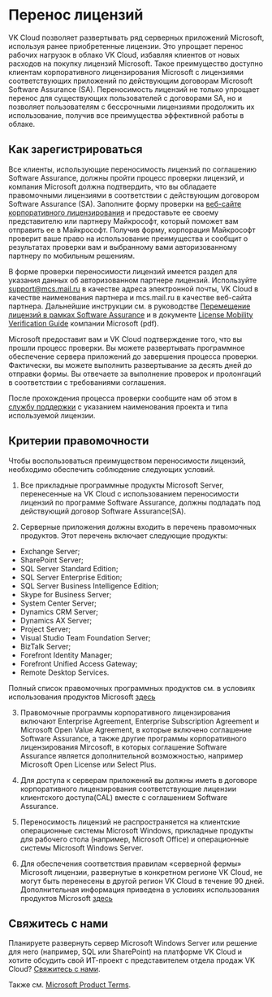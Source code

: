 # Перенос лицензий

VK Cloud позволяет развертывать ряд серверных приложений Microsoft, используя ранее приобретенные лицензии. Это упрощает перенос рабочих нагрузок в облако VK Cloud, избавляя клиентов от новых расходов на покупку лицензий Microsoft. Такое преимущество доступно клиентам корпоративного лицензирования Microsoft с лицензиями соответствующих приложений по действующим договорам Microsoft Software Assurance (SA). Переносимость лицензий не только упрощает перенос для существующих пользователей с договорами SA, но и позволяет пользователям с бессрочными лицензиями продолжить их использование, получив все преимущества эффективной работы в облаке.

## Как зарегистрироваться

Все клиенты, использующие переносимость лицензий по соглашению Software Assurance, должны пройти процесс проверки лицензий, и компания Microsoft должна подтвердить, что вы обладаете правомочными лицензиями в соответствии с действующим договором Software Assurance (SA). Заполните форму проверки на [веб-сайте корпоративного лицензирования](https://www.microsoftvolumelicensing.com/DocumentSearch.aspx?Mode=3&DocumentTypeId=28) и предоставьте ее своему представителю или партнеру Майкрософт, который поможет вам отправить ее в Майкрософт. Получив форму, корпорация Майкрософт проверит ваше право на использование преимущества и сообщит о результатах проверки вам и выбранному вами авторизованному партнеру по мобильным решениям.

В форме проверки переносимости лицензий имеется раздел для указания данных об авторизованном партнере лицензий. Используйте support@mcs.mail.ru в качестве адреса электронной почты, VK Cloud в качестве наименования партнера и mcs.mail.ru в качестве веб-сайта партнера. Дальнейшие инструкции см. в руководстве [Перемещение лицензий в рамках Software Assurance](https://www.microsoft.com/ru-ru/licensing/licensing-programs/software-assurance-license-mobility) и в документе [License Mobility Verification Guide](http://download.microsoft.com/download/7/9/b/79bd917e-760b-48b6-a266-796b3e47c47a/License_Mobility_Customer_Verification_Guide.pdf) компании Microsoft (pdf).

Microsoft предоставит вам и VK Cloud подтверждение того, что вы прошли процесс проверки. Вы можете развертывать программное обеспечение сервера приложений до завершения процесса проверки. Фактически, вы можете выполнить развертывание за десять дней до отправки формы. Вы отвечаете за выполнение проверок и пролонгаций в соответствии с требованиями соглашения.

После прохождения процесса проверки сообщите нам об этом в [службу поддержки](https://mcs.mail.ru/contacts/) с указанием наименования проекта и типа используемой лицензии.

## Критерии правомочности

Чтобы воспользоваться преимуществом переносимости лицензий, необходимо обеспечить соблюдение следующих условий.

1. Все прикладные программные продукты Microsoft Server, перенесенные на VK Cloud с использованием переносимости лицензий по программе Software Assurance, должны подпадать под действующий договор Software Assurance(SA).

2. Серверные приложения должны входить в перечень правомочных продуктов. Этот перечень включает следующие продукты:

- Exchange Server;
- SharePoint Server;
- SQL Server Standard Edition;
- SQL Server Enterprise Edition;
- SQL Server Business Intelligence Edition;
- Skype for Business Server;
- System Center Server;
- Dynamics CRM Server;
- Dynamics AX Server;
- Project Server;
- Visual Studio Team Foundation Server;
- BizTalk Server;
- Forefront Identity Manager;
- Forefront Unified Access Gateway;
- Remote Desktop Services.

Полный список правомочных программных продуктов см. в условиях использования продуктов Microsoft [здесь](https://www.microsoft.com/en-us/licensing/product-licensing/products.aspx)

3. Правомочные программы корпоративного лицензирования включают Enterprise Agreement, Enterprise Subscription Agreement и Microsoft Open Value Agreement, в которые включено соглашение Software Assurance, а также другие программы корпоративного лицензирования Mircosoft, в которых соглашение Software Assurance является дополнительной возможностью, например Microsoft Open License или Select Plus.

4. Для доступа к серверам приложений вы должны иметь в договоре корпоративного лицензирования соответствующие лицензии клиентского доступа(CAL) вместе с соглашением Software Assurance.

5. Переносимость лицензий не распространяется на клиентские операционные системы Microsoft Windows, прикладные продукты для рабочего стола (например, Microsoft Office) и операционные системы Microsoft Windows Server.

6. Для обеспечения соответствия правилам «серверной фермы» Microsoft лицензии, развернутые в конкретном регионе VK Cloud, не могут быть перенесены в другой регион VK Cloud в течение 90 дней. Дополнительная информация приведена в условиях использования продуктов Microsoft [здесь](https://www.microsoft.com/en-us/licensing/product-licensing/products.aspx)

## Свяжитесь с нами

Планируете развернуть сервер Microsoft Windows Server или решение для него (например, SQL или SharePoint) на платформе VK Cloud и хотите обсудить свой ИТ-проект с представителем отдела продаж VK Cloud?  [Свяжитесь с нами](https://mcs.mail.ru/contacts/).

Также см. [Microsoft Product Terms](https://www.microsoft.com/en-us/licensing/product-licensing/products).
